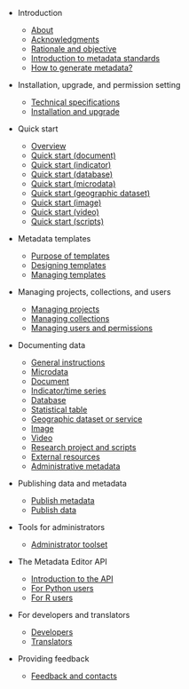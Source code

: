 * Introduction

    * [About](intro_about.md)
    * [Acknowledgments](intro_acknowledgments.md)
    * [Rationale and objective](intro_rationale.md)
    * [Introduction to metadata standards](intro_metadata_standards.md)
    * [How to generate metadata?](intro_metadata_creation.md)
    
* Installation, upgrade, and permission setting
  
    * [Technical specifications](tech_technical_specifications.md)
    * [Installation and upgrade](tech_installation.md)
 
* Quick start
  
    * [Overview](quick-start_overview.md)
    * [Quick start (document)](quick-start_document.md)
    * [Quick start (indicator)](quick-start_indicator.md)
    * [Quick start (database)](quick-start_database.md)
    * [Quick start (microdata)](quick-start_microdata.md)
    * [Quick start (geographic dataset)](quick-start_geographic.md)
    * [Quick start (image)](quick-start_image.md)
    * [Quick start (video)](quick-start_video.md)
    * [Quick start (scripts)](quick-start_script.md)

* Metadata templates
   
   * [Purpose of templates](templates_purpose.md)
   * [Designing templates](templates_design.md)
   * [Managing templates](templates_managing.md)

* Managing projects, collections, and users
  
   * [Managing projects](managing_projects.md)
   * [Managing collections](managing_collections.md)
   * [Managing users and permissions](managing_permissions.md)

* Documenting data

    * [General instructions](documenting_general_instructions.md)
    * [Microdata](documenting_microdata.md)
    * [Document](documenting_document.md)
    * [Indicator/time series](documenting_indicator.md)
    * [Database](documenting_database.md)
    * [Statistical table](documenting_table.md)
    * [Geographic dataset or service](documenting_geographic.md)
    * [Image](documenting_image.md)
    * [Video](documenting_video.md)
    * [Research project and scripts](documenting_script.md)
    * [External resources](documenting_external_resource.md)
    * [Administrative metadata](documenting_administrative_metadata.md)

* Publishing data and metadata 

    * [Publish metadata](publish.md)
    * [Publish data](publish_data.md)
   
* Tools for administrators

   * [Administrator toolset](admin_tools.md)  
   
* The Metadata Editor API

   * [Introduction to the API](ME_API.md)
   * [For Python users](API_python.md)
   * [For R users](API_R.md)
   
* For developers and translators

    * [Developers](developers.md)
    * [Translators](translators.md)

* Providing feedback

    * [Feedback and contacts](feedback.md)
